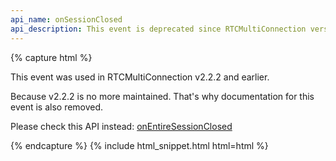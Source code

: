 ```yaml
---
api_name: onSessionClosed
api_description: This event is deprecated since RTCMultiConnection version 3
---
```


{% capture html %}

<section>
    <p>This event was used in RTCMultiConnection v2.2.2 and earlier.</p>
    <p>Because v2.2.2 is no more maintained. That's why documentation for this event is also removed.</p>
    <p>Please check this API instead: <a href="/docs/onEntireSessionClosed/">onEntireSessionClosed</a></p>
</section>

{% endcapture %}
{% include html_snippet.html html=html %}
